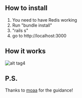 How to install
-------------------------
1.  You need to have Redis working 
2.  Run "bundle install"
3.  "rails s"
4.  go to http://localhost:3000


How it works
-------------------------
![alt tag](https://f.cloud.github.com/assets/4265225/1708628/d9301df4-6111-11e3-95e1-b58646d12a97.png)4

P.S.
-------------------------
Thanks to [moaa](https://github.com/moaa/) for the guidance!
